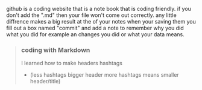 github is a coding website that is a note book that is coding friendly.
if you don't add the ".md" then your file won't come out correctly. any little diffrence makes a big result 
at the of your notes when your saving them you fill out a box named "commit" and add a note to remember why you did what you did for example an changes you did or what your data means.
>### coding with Markdown 
> I learned how to make headers hashtags 
  > * (less hashtags bigger header more hashtags means smaller header/title)
